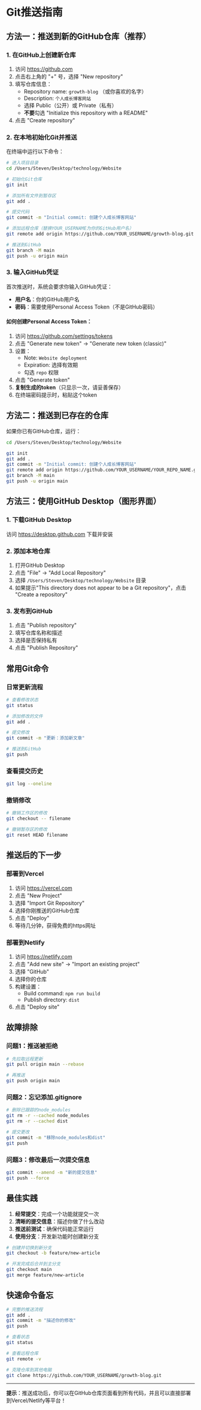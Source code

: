 # Git推送指南

## 方法一：推送到新的GitHub仓库（推荐）

### 1. 在GitHub上创建新仓库

1. 访问 https://github.com
2. 点击右上角的 "+" 号，选择 "New repository"
3. 填写仓库信息：
   - Repository name: `growth-blog` （或你喜欢的名字）
   - Description: `个人成长博客网站`
   - 选择 Public（公开）或 Private（私有）
   - **不要**勾选 "Initialize this repository with a README"
4. 点击 "Create repository"

### 2. 在本地初始化Git并推送

在终端中运行以下命令：

```bash
# 进入项目目录
cd /Users/Steven/Desktop/technology/Website

# 初始化Git仓库
git init

# 添加所有文件到暂存区
git add .

# 提交代码
git commit -m "Initial commit: 创建个人成长博客网站"

# 添加远程仓库（替换YOUR_USERNAME为你的GitHub用户名）
git remote add origin https://github.com/YOUR_USERNAME/growth-blog.git

# 推送到GitHub
git branch -M main
git push -u origin main
```

### 3. 输入GitHub凭证

首次推送时，系统会要求你输入GitHub凭证：
- **用户名**：你的GitHub用户名
- **密码**：需要使用Personal Access Token（不是GitHub密码）

#### 如何创建Personal Access Token：

1. 访问 https://github.com/settings/tokens
2. 点击 "Generate new token" -> "Generate new token (classic)"
3. 设置：
   - Note: `Website deployment`
   - Expiration: 选择有效期
   - 勾选 `repo` 权限
4. 点击 "Generate token"
5. **复制生成的token**（只显示一次，请妥善保存）
6. 在终端密码提示时，粘贴这个token

## 方法二：推送到已存在的仓库

如果你已有GitHub仓库，运行：

```bash
cd /Users/Steven/Desktop/technology/Website

git init
git add .
git commit -m "Initial commit: 创建个人成长博客网站"
git remote add origin https://github.com/YOUR_USERNAME/YOUR_REPO_NAME.git
git branch -M main
git push -u origin main
```

## 方法三：使用GitHub Desktop（图形界面）

### 1. 下载GitHub Desktop

访问 https://desktop.github.com 下载并安装

### 2. 添加本地仓库

1. 打开GitHub Desktop
2. 点击 "File" -> "Add Local Repository"
3. 选择 `/Users/Steven/Desktop/technology/Website` 目录
4. 如果提示"This directory does not appear to be a Git repository"，点击 "Create a repository"

### 3. 发布到GitHub

1. 点击 "Publish repository"
2. 填写仓库名称和描述
3. 选择是否保持私有
4. 点击 "Publish Repository"

## 常用Git命令

### 日常更新流程

```bash
# 查看修改状态
git status

# 添加修改的文件
git add .

# 提交修改
git commit -m "更新：添加新文章"

# 推送到GitHub
git push
```

### 查看提交历史

```bash
git log --oneline
```

### 撤销修改

```bash
# 撤销工作区的修改
git checkout -- filename

# 撤销暂存区的修改
git reset HEAD filename
```

## 推送后的下一步

### 部署到Vercel

1. 访问 https://vercel.com
2. 点击 "New Project"
3. 选择 "Import Git Repository"
4. 选择你刚推送的GitHub仓库
5. 点击 "Deploy"
6. 等待几分钟，获得免费的https网址

### 部署到Netlify

1. 访问 https://netlify.com
2. 点击 "Add new site" -> "Import an existing project"
3. 选择 "GitHub"
4. 选择你的仓库
5. 构建设置：
   - Build command: `npm run build`
   - Publish directory: `dist`
6. 点击 "Deploy site"

## 故障排除

### 问题1：推送被拒绝

```bash
# 先拉取远程更新
git pull origin main --rebase

# 再推送
git push origin main
```

### 问题2：忘记添加.gitignore

```bash
# 删除已跟踪的node_modules
git rm -r --cached node_modules
git rm -r --cached dist

# 提交更改
git commit -m "移除node_modules和dist"
git push
```

### 问题3：修改最后一次提交信息

```bash
git commit --amend -m "新的提交信息"
git push --force
```

## 最佳实践

1. **经常提交**：完成一个功能就提交一次
2. **清晰的提交信息**：描述你做了什么改动
3. **推送前测试**：确保代码能正常运行
4. **使用分支**：开发新功能时创建新分支

```bash
# 创建并切换到新分支
git checkout -b feature/new-article

# 开发完成后合并到主分支
git checkout main
git merge feature/new-article
```

## 快速命令备忘

```bash
# 完整的推送流程
git add .
git commit -m "描述你的修改"
git push

# 查看状态
git status

# 查看远程仓库
git remote -v

# 克隆仓库到其他电脑
git clone https://github.com/YOUR_USERNAME/growth-blog.git
```

---

**提示**：推送成功后，你可以在GitHub仓库页面看到所有代码，并且可以直接部署到Vercel/Netlify等平台！
